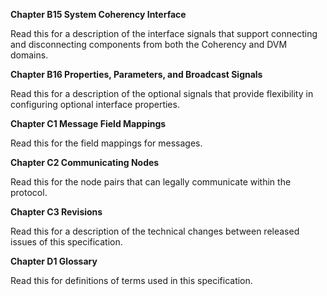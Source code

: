 **Chapter B15 System Coherency Interface**

Read this for a description of the interface signals that support connecting and disconnecting components from both the Coherency and DVM domains.

**Chapter B16 Properties, Parameters, and Broadcast Signals**

Read this for a description of the optional signals that provide flexibility in configuring optional interface properties.

**Chapter C1 Message Field Mappings**

Read this for the field mappings for messages.

**Chapter C2 Communicating Nodes**

Read this for the node pairs that can legally communicate within the protocol.

**Chapter C3 Revisions**

Read this for a description of the technical changes between released issues of this specification.

**Chapter D1 Glossary**

Read this for definitions of terms used in this specification.